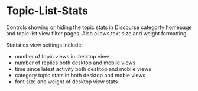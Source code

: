 # Topic-List-Stats
Controls showing or hiding the topic stats in Discourse categorty homepage and topic list view filter pages. Also allows text size and weight formatting. 

Statistics view settings include:
* number of topic views in desktop view
* number of replies both desktop and mobile views
* time since latest activity both desktop and mobile views
* category topic stats in both desktop and mobie views
* font size and weight of desktop view stats
